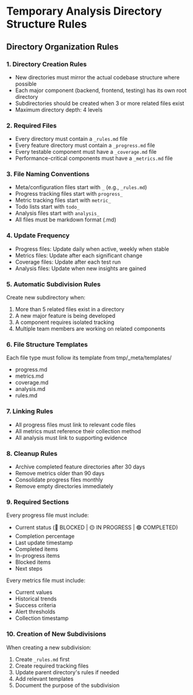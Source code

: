 # Temporary Analysis Directory Structure Rules

## Directory Organization Rules

### 1. Directory Creation Rules
- New directories must mirror the actual codebase structure where possible
- Each major component (backend, frontend, testing) has its own root directory
- Subdirectories should be created when 3 or more related files exist
- Maximum directory depth: 4 levels

### 2. Required Files
- Every directory must contain a `_rules.md` file
- Every feature directory must contain a `_progress.md` file
- Every testable component must have a `_coverage.md` file
- Performance-critical components must have a `_metrics.md` file

### 3. File Naming Conventions
- Meta/configuration files start with `_` (e.g., `_rules.md`)
- Progress tracking files start with `progress_`
- Metric tracking files start with `metric_`
- Todo lists start with `todo_`
- Analysis files start with `analysis_`
- All files must be markdown format (.md)

### 4. Update Frequency
- Progress files: Update daily when active, weekly when stable
- Metrics files: Update after each significant change
- Coverage files: Update after each test run
- Analysis files: Update when new insights are gained

### 5. Automatic Subdivision Rules
Create new subdirectory when:
1. More than 5 related files exist in a directory
2. A new major feature is being developed
3. A component requires isolated tracking
4. Multiple team members are working on related components

### 6. File Structure Templates
Each file type must follow its template from tmp/_meta/templates/
- progress.md
- metrics.md
- coverage.md
- analysis.md
- rules.md

### 7. Linking Rules
- All progress files must link to relevant code files
- All metrics must reference their collection method
- All analysis must link to supporting evidence

### 8. Cleanup Rules
- Archive completed feature directories after 30 days
- Remove metrics older than 90 days
- Consolidate progress files monthly
- Remove empty directories immediately

### 9. Required Sections
Every progress file must include:
- Current status (🔴 BLOCKED | 🟡 IN PROGRESS | 🟢 COMPLETED)
- Completion percentage
- Last update timestamp
- Completed items
- In-progress items
- Blocked items
- Next steps

Every metrics file must include:
- Current values
- Historical trends
- Success criteria
- Alert thresholds
- Collection timestamp

### 10. Creation of New Subdivisions
When creating a new subdivision:
1. Create `_rules.md` first
2. Create required tracking files
3. Update parent directory's rules if needed
4. Add relevant templates
5. Document the purpose of the subdivision 